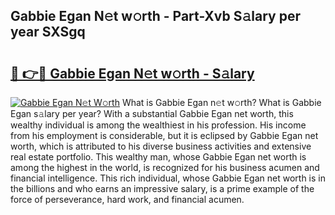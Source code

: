 ## Gabbie Egan N𝚎t w𝚘rth - Part-Xvb S𝚊lary per year SXSgq

# <h2><a href="http://gc0k8xz.nevu.top/?p=Gabbie+Egan">🔗 👉🔴 Gabbie Egan N𝚎t w𝚘rth - S𝚊lary</a></h2>

[![Gabbie Egan N𝚎t W𝚘rth](https://i.imgur.com/Oavwk0R.jpeg)](http://gc0k8xz.nevu.top/?p=Gabbie+Egan)
What is Gabbie Egan n𝚎t w𝚘rth? What is Gabbie Egan s𝚊lary per year?
With a substantial Gabbie Egan net worth, this wealthy individual is among the wealthiest in his profession. His income from his employment is considerable, but it is eclipsed by Gabbie Egan net worth, which is attributed to his diverse business activities and extensive real estate portfolio. This wealthy man, whose Gabbie Egan net worth is among the highest in the world, is recognized for his business acumen and financial intelligence. This rich individual, whose Gabbie Egan net worth is in the billions and who earns an impressive salary, is a prime example of the force of perseverance, hard work, and financial acumen.
